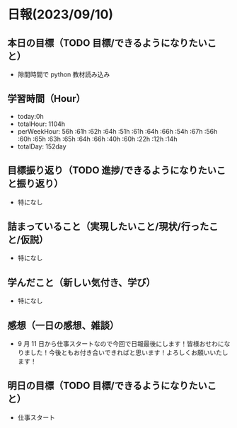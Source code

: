 # 日報(2023/09/10)

## 本日の目標（TODO 目標/できるようになりたいこと）

- 隙間時間で python 教材読み込み

## 学習時間（Hour）

- today:0h
- totalHour: 1104h
- perWeekHour: 56h :61h :62h :64h :51h :61h :64h :66h :54h :67h :56h :60h :65h :63h :65h :64h :66h :40h :60h :22h :12h :14h
- totalDay: 152day

## 目標振り返り（TODO 進捗/できるようになりたいこと振り返り）

- 特になし

## 詰まっていること（実現したいこと/現状/行ったこと/仮説）

- 特になし

## 学んだこと（新しい気付き、学び）

- 特になし

## 感想（一日の感想、雑談）

- 9 月 11 日から仕事スタートなので今回で日報最後にします！皆様おせわになりました！今後ともお付き合いできればと思います！よろしくお願いいたします！

## 明日の目標（TODO 目標/できるようになりたいこと）

- 仕事スタート
